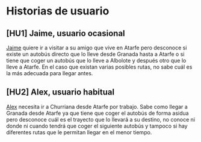 # Historias de usuario
## [HU1] Jaime, usuario ocasional
[Jaime](usuarios.md) quiere ir a visitar a su amigo que vive en Atarfe pero desconoce si existe un autobús directo que lo lleve desde Granada hasta a Atarfe o si tiene que coger un autobús que lo lleve a Albolote y después otro que lo lleve a Atarfe. En el caso que existan varias posibles rutas, no sabe cuál es la más adecuada para llegar antes.

## [HU2] Alex, usuario habitual
[Alex](usuarios.md) necesita ir a Churriana desde Atarfe por trabajo. Sabe como llegar a Granada desde Atarfe ya que tiene que coger el autobús de forma asidua pero desconoce cuál es el trayecto que lo llevará a su destino, no conoce ni donde ni cuando tendrá que coger el siguiente autobús y tampoco si hay diferentes rutas que le permitan llegar en el menor tiempo.